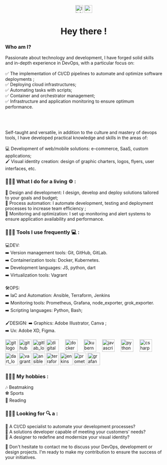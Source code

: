 
<div align="center">
<a href="https://www.linkedin.com/in/evan-djefie/"><img src="https://img.shields.io/static/v1?message=LinkedIn&logo=linkedin&label=&color=0077B5&logoColor=white&labelColor=&style-for-the-badge" height="25" alt="linkedin logo" /></a>
 <img src="https://img.shields.io/static/v1?message=Youtube&logo=youtube&label=&color=FF0000&logoColor=white&labelColor=&style-for-the-badge" height="25" alt="youtube logo" <img src="https://img.shields.io/static/vl?message=Twitter&logo=twitter&label=&color=1DA1F2&logoColor=white&labelColor=&style=for-the-badge" height="25" alt="twitter logo" />
</div>

<h1 align="center">Hey there !</h1>

<h3 align="left"> Who am I?</h3>

<p align="left">Passionate about technology and development, I have forged solid skills and in-depth experience in DevOps, with a particular focus on:
 <br><br>✅️ The implementation of CI/CD pipelines to automate and optimize software deployments ;
 <br>✅️ Deploying cloud infrastructures;
 <br>✅️ Automating tasks with scripts;
 <br>✅️ Container and orchestrator management; 
 <br>✅️ Infrastructure and application monitoring to ensure optimum performance.
 
 <br><br><br>Self-taught and versatile, in addition to the culture and mastery of devops tools, I have developed practical knowledge and skills in the areas of:
 <br><br>💻 Development of web/mobile solutions: e-commerce, SaaS, custom applications;
 <br>🖌️ Visual identity creation: design of graphic charters, logos, flyers, user interfaces, etc.


<h3 align="left">👨🏾‍💻 What I do for a living ⚙️ :</h3>

<p align="left">
 📌 Design and development: I design, develop and deploy solutions tailored to your goals and budget; <br>
 📌  Process automation: I automate development, testing and deployment processes to increase team efficiency ;<br>
 📌  Monitoring and optimization: I set up monitoring and alert systems to ensure application availability and performance.</p>

<h3 align="left">👨🏾‍💻 Tools I use frequently 💻 :</h3>
<p align="left">
 💻️DEV:<br>
 ➡️ Version management tools: Git, GitHub, GitLab.<br>
 ➡️ Containerization tools: Docker, Kubernetes.<br>
 ➡️ Development languages: JS, python, dart<br>
 ➡️ Virtualization tools: Vagrant<br><br>
 🛠OPS: <br>
 ➡️ IaC and Automation: Ansible, Terraform, Jenkins<br>
 ➡️ Monitoring tools: Prometheus, Grafana, node_exporter, grok_exporter.<br>
 ➡️ Scripting languages: Python, Bash;<br><br>
🖌️DESIGN:
➡️ Graphics: Adobe Illustrator, Canva ;<br>
➡️ Ux: Adobe XD, Figma.<br>
</p>
<div align="left">
<img src="https://cdn.jsdelivr.net/gh/devicons/devicon/icons/git/git-original.svg" height="40" alt="git logo" />

<img src="https://cdn.jsdelivr.net/gh/devicons/devicon/icons/github/github-original.svg" height="40" alt="github logo" />

<img src="https://cdn.jsdelivr.net/gh/devicons/devicon/icons/gitlab/gitlab-original.svg" height="40" alt="gitlab_logo" />
<img src="https://cdn.jsdelivr.net/gh/devicons/devicon/icons/digitalocean/digitalocean-original.svg" height="40" alt="digitalocean logo" />
<img width="12" />
<imd width="12" />
<imd width="12" />
<img src="https://cdn.jsdelivr.net/gh/devicons/devicon/icons/docker/docker-original.svg" height="40" alt="docker logo" />
<imd width="12" />
<img width="12" />
<img src="https://cdn.jsdelivr.net/gh/devicons/devicon/icons/kubernetes/kubernetes-plain.svg" height="40" alt="kubernetes logo" />
<imd width="12" />
<img width="12" />
<img src="https://cdn.jsdelivr.net/gh/devicons/devicon/icons/javascript/javascript-original.svg" height="40" alt="javascript logo" />
<img width="12" />
<img src="https://cdn.jsdelivr.net/gh/devicons/devicon/icons/python/python-original.svg" height="40" alt="python_logo" />
<imd width="12" />
<imd width="12" />
<img width="12" />
<img
src="https://cdn.jsdelivr.net/gh/devicons/devicon/icons/csharp/csharp-original.svg" height="40" alt="csharp logo" />
<imd width="12" />
<img width="12" />
<img
src="https://cdn.jsdelivr.net/gh/devicons/devicon/icons/dart/dart-original.svg" height="40" alt="dart_logo"
/>
<img
src="https://cdn.jsdelivr.net/gh/devicons/devicon/icons/vagrant/vagrant-original.svg"
height="40" alt="vagrant_logo"
/>
<img src="https://cdn.jsdelivr.net/gh/devicons/devicon/icons/ansible/ansible-original.svg" height="40" alt="ansible logo" />
<img src="https://cdn.jsdelivr.net/gh/devicons/devicon/icons/terraform/terraform-original.svg" height="40" alt="terraform logo" />
<img src="https://cdn.jsdelivr.net/gh/devicons/devicon/icons/jenkins/jenkins-line.svg" height="40" alt="jenkins logo" />

<img src="https://cdn.jsdelivr.net/gh/devicons/devicon/icons/prometheus/prometheus-original.svg" height="40" alt="prometheus logo" /> 
<img src="https://cdn.jsdelivr.net/gh/devicons/devicon/icons/grafana/grafana-original.svg" height="40" alt="grafana logo" />
</div>

<h3 align="left">👨🏾‍💻 My hobbies :</h3>

<p align="left">
 🎶️ Beatmaking<br>
 ⚽️ Sports<br>
 📖️ Reading
</p>

<h3 align="left">👨🏾‍💻 Looking for 🔍 a :</h3>

<p align="left">
 💼 A CI/CD specialist to automate your development processes?<br>
 💼 A solutions developer capable of meeting your customers' needs?<br>
 💼 A designer to redefine and modernize your visual identity?<br>
 
<p align="left">💬  Don't hesitate to contact me to discuss your DevOps, development or design projects. I'm ready to make my contribution to ensure the success of your initiatives.</p>
